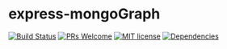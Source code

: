 # express-mongoGraph 
[![Build Status](https://travis-ci.com/tuev/express-starter.svg?branch=master)](https://travis-ci.com/tuev/express-starter)
[![PRs Welcome](https://img.shields.io/badge/PRs-welcome-brightgreen.svg)](http://makeapullrequest.com)
[![MIT license](http://img.shields.io/badge/license-MIT-brightgreen.svg)](http://opensource.org/licenses/MIT)
[![Dependencies](http://img.shields.io/tuev/express-starter.svg)](https://david-dm.org/tuev/express-starter)

